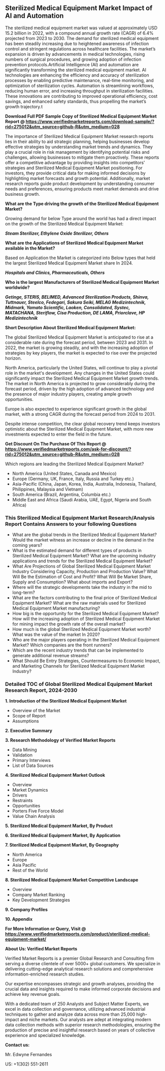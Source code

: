 <h2>Sterilized Medical Equipment Market Impact of AI and Automation</h2>The sterilized medical equipment market was valued at approximately USD 15.2 billion in 2022, with a compound annual growth rate (CAGR) of 6.4% projected from 2023 to 2030. The demand for sterilized medical equipment has been steadily increasing due to heightened awareness of infection control and stringent regulations across healthcare facilities. The market’s expansion is driven by advancements in medical technologies, rising numbers of surgical procedures, and growing adoption of infection prevention protocols.Artificial Intelligence (AI) and automation are significantly transforming the sterilized medical equipment market. AI technologies are enhancing the efficiency and accuracy of sterilization processes by enabling predictive maintenance, real-time monitoring, and optimization of sterilization cycles. Automation is streamlining workflows, reducing human error, and increasing throughput in sterilization facilities. These innovations are contributing to improved operational efficiency, cost savings, and enhanced safety standards, thus propelling the market’s growth trajectory.t</p><p id="" class=""><strong>Download Full PDF Sample Copy of Sterilized Medical Equipment Market Report @ <a href="https://www.verifiedmarketreports.com/download-sample/?rid=275012&utm_source=github-R&utm_medium=028" target="_blank">https://www.verifiedmarketreports.com/download-sample/?rid=275012&utm_source=github-R&utm_medium=028</a></strong></p><p>The importance of&nbsp;Sterilized Medical Equipment Market research reports lies in their ability to aid strategic planning, helping businesses develop effective strategies by understanding market trends and dynamics. They play a crucial role in risk management by identifying potential risks and challenges, allowing businesses to mitigate them proactively. These reports offer a competitive advantage by providing insights into competitors' strategies and Sterilized Medical Equipment Market positioning. For investors, they provide critical data for making informed decisions by highlighting market forecasts and growth potential. Additionally, market research reports guide product development by understanding consumer needs and preferences, ensuring products meet market demands and drive business growth.</p><p><strong>What are the&nbsp;Type driving the growth of the Sterilized Medical Equipment Market?</strong></p><p id="" class="">Growing demand for below Type around the world has had a direct impact on the growth of the Sterilized Medical Equipment Market:</p><em><strong>Steam Sterilizer, Ethylene Oxide Sterilizer, Others</strong></em></p><strong>What are the&nbsp;Applications&nbsp;of Sterilized Medical Equipment Market available in the Market?</strong></p><p id="" class="">Based on Application the Market is categorized into Below types that held the largest Sterilized Medical Equipment Market share In 2024.</p><em><strong>Hospitals and Clinics, Pharmaceuticals, Others</strong></em></p><strong>Who is the largest Manufacturers of Sterilized Medical Equipment Market worldwide?</strong></p><p><em><strong>Getinge, STERIS, BELIMED, Advanced Sterilization Products, Shinva, Tuttnauer, Steelco, Fedegari, Sakura Seiki, MELAG Medizintechnik, Midmark, Yamato Scientific, Laoken, Consolidated, Systec, MATACHANA, Steriflow, Cisa Production, DE LAMA, Priorclave, HP Medizintechnik</strong></em></p><p id="" class=""><strong>Short Description About Sterilized Medical Equipment Market:</strong></p><p>The global Sterilized Medical Equipment Market is anticipated to rise at a considerable rate during the forecast period, between 2023 and 2031. In 2022, the market is growing steadily, and with the increasing adoption of strategies by key players, the market is expected to rise over the projected horizon.</p><p>North America, particularly the United States, will continue to play a pivotal role in the market's development. Any changes in the United States could significantly impact the Sterilized Medical Equipment Market growth trends. The market in North America is projected to grow considerably during the forecast period, driven by the high adoption of advanced technology and the presence of major industry players, creating ample growth opportunities.</p><p>Europe is also expected to experience significant growth in the global market, with a strong CAGR during the forecast period from 2024 to 2031.</p><p>Despite intense competition, the clear global recovery trend keeps investors optimistic about the Sterilized Medical Equipment Market, with more new investments expected to enter the field in the future.</p><p id="" class=""><strong>Get Discount On The Purchase Of This Report @ <a href="https://www.verifiedmarketreports.com/ask-for-discount/?rid=275012&utm_source=github-R&utm_medium=028" target="_blank">https://www.verifiedmarketreports.com/ask-for-discount/?rid=275012&utm_source=github-R&utm_medium=028</a></strong></p>Which regions are leading the Sterilized Medical Equipment Market?</p><ul><li>North America (United States, Canada and Mexico)</li><li>Europe (Germany, UK, France, Italy, Russia and Turkey etc.)</li><li>Asia-Pacific (China, Japan, Korea, India, Australia, Indonesia, Thailand, Philippines, Malaysia and Vietnam)</li><li>South America (Brazil, Argentina, Columbia etc.)</li><li>Middle East and Africa (Saudi Arabia, UAE, Egypt, Nigeria and South Africa)</li></ul><h3 id="" class="">This Sterilized Medical Equipment Market Research/Analysis Report Contains Answers to your following Questions</h3><ul><li>What are the global trends in the Sterilized Medical Equipment Market? Would the market witness an increase or decline in the demand in the coming years?</li><li>What is the estimated demand for different types of products in Sterilized Medical Equipment Market? What are the upcoming industry applications and trends for the Sterilized Medical Equipment Market?</li><li>What Are Projections of Global Sterilized Medical Equipment Market Industry Considering Capacity, Production and Production Value? What Will Be the Estimation of Cost and Profit? What Will Be Market Share, Supply and Consumption? What about imports and Export?</li><li>Where will the strategic developments take the industry in the mid to long-term?</li><li>What are the factors contributing to the final price of Sterilized Medical Equipment Market? What are the raw materials used for Sterilized Medical Equipment Market manufacturing?</li><li>How big is the opportunity for the Sterilized Medical Equipment Market? How will the increasing adoption of Sterilized Medical Equipment Market for mining impact the growth rate of the overall market?</li><li>How much is the global Sterilized Medical Equipment Market worth? What was the value of the market In 2020?</li><li>Who are the major players operating in the Sterilized Medical Equipment Market? Which companies are the front runners?</li><li>Which are the recent industry trends that can be implemented to generate additional revenue streams?</li><li>What Should Be Entry Strategies, Countermeasures to Economic Impact, and Marketing Channels for Sterilized Medical Equipment Market Industry?</li></ul><h3 id="" class="">Detailed TOC of Global Sterilized Medical Equipment Market Research Report, 2024-2030</h3><p id="" class=""><strong>1. Introduction of the Sterilized Medical Equipment Market</strong></p><ul><li>Overview of the Market</li><li>Scope of Report</li><li>Assumptions</li></ul><p id="" class=""><strong>2. Executive Summary</strong></p><p id="" class=""><strong>3. Research Methodology of Verified Market Reports</strong></p><ul><li>Data Mining</li><li>Validation</li><li>Primary Interviews</li><li>List of Data Sources</li></ul><p id="" class=""><strong>4. Sterilized Medical Equipment Market Outlook</strong></p><ul><li>Overview</li><li>Market Dynamics</li><li>Drivers</li><li>Restraints</li><li>Opportunities</li><li>Porters Five Force Model</li><li>Value Chain Analysis</li></ul><p id="" class=""><strong>5. Sterilized Medical Equipment Market, By Product</strong></p><p id="" class=""><strong>6. Sterilized Medical Equipment Market, By Application</strong></p><p id="" class=""><strong>7. Sterilized Medical Equipment Market, By Geography</strong></p><ul><li>North America</li><li>Europe</li><li>Asia Pacific</li><li>Rest of the World</li></ul><p id="" class=""><strong>8. Sterilized Medical Equipment Market Competitive Landscape</strong></p><ul><li>Overview</li><li>Company Market Ranking</li><li>Key Development Strategies</li></ul><p id="" class=""><strong>9. Company Profiles</strong></p><p id="" class=""><strong>10. Appendix</strong></p><p id="" class=""><strong>For More Information or Query, Visit @ <a href="https://www.verifiedmarketreports.com/product/sterilized-medical-equipment-market/" target="_blank">https://www.verifiedmarketreports.com/product/sterilized-medical-equipment-market/</a></strong></p><p id="" class=""><strong>About Us: Verified Market Reports</strong></p><p id="" class="">Verified Market Reports is a premier Global Research and Consulting firm serving a diverse clientele of over 5000+ global customers. We specialize in delivering cutting-edge analytical research solutions and comprehensive information-enriched research studies.</p><p id="" class="">Our expertise encompasses strategic and growth analyses, providing the crucial data and insights required to make informed corporate decisions and achieve key revenue goals.</p><p id="" class="">With a dedicated team of 250 Analysts and Subject Matter Experts, we excel in data collection and governance, utilizing advanced industrial techniques to gather and analyze data across more than 25,000 high-impact and niche markets. Our analysts are adept at integrating modern data collection methods with superior research methodologies, ensuring the production of precise and insightful research based on years of collective experience and specialized knowledge.</p><p id="" class=""><strong>Contact us:</strong></p><p id="" class="">Mr. Edwyne Fernandes</p><p id="" class="">US: +1(302) 551-2611</p>